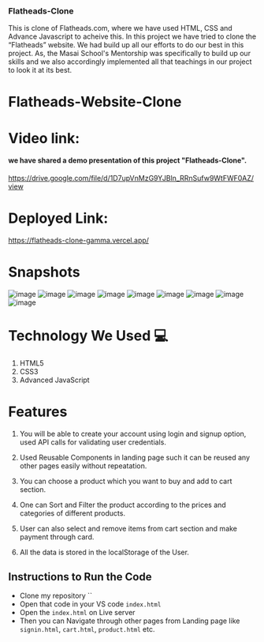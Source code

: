### Flatheads-Clone
This is clone of Flatheads.com, where we have used HTML, CSS and Advance Javascript to acheive this.
In this project we have tried to clone the “Flatheads” website. We had build up all our efforts to do our best in this project. As, the Masai School's Mentorship  was specifically to build up our skills and we also accordingly implemented all that teachings in our project to look it at its best.

# Flatheads-Website-Clone

# Video link:
 #### we have shared a demo presentation of this project "Flatheads-Clone".
 
 https://drive.google.com/file/d/1D7upVnMzG9YJBln_RRnSufw9WtFWF0AZ/view
 
# Deployed Link:

https://flatheads-clone-gamma.vercel.app/
 
# Snapshots
![image](https://user-images.githubusercontent.com/67849097/150683219-017c3ee0-76bc-4d63-90ea-3dbb91a076cc.png)
![image](https://user-images.githubusercontent.com/67849097/150683006-8fb675e4-8e66-4196-a3a7-f08c27a18adc.png)
![image](https://user-images.githubusercontent.com/67849097/150683233-ac6902fd-724a-4be0-9494-a00ea1471938.png)
![image](https://user-images.githubusercontent.com/67849097/150683239-04931249-5198-417c-8982-c34080bcf5eb.png)
![image](https://user-images.githubusercontent.com/67849097/150683248-45e8219e-1c22-44a1-8800-7e21ce186b66.png)
![image](https://user-images.githubusercontent.com/67849097/150683070-64c62b59-8369-43d8-a0ec-058995d78425.png)
![image](https://user-images.githubusercontent.com/67849097/150683087-20120e3b-19d4-4435-93ad-502771d6489c.png)
![image](https://user-images.githubusercontent.com/67849097/150683100-16d448bb-bdb6-4dd3-812e-2a4614785519.png)
![image](https://user-images.githubusercontent.com/67849097/150683118-d706029e-9f0a-4596-a87b-d350cbb48199.png)





# Technology We Used :computer: 
1. HTML5
2. CSS3
3. Advanced JavaScript

# Features
1. You will be able to create your account using login and signup option, used API calls for validating user credentials.

2. Used Reusable Components in landing page such it can be reused any other pages easily without repeatation.

3. You can choose a product which you want to buy and add to cart section.

4. One can Sort and Filter the product according to the prices and categories of different products.

5. User can also select and remove items from cart section and make payment through card.

6. All the data is stored in the localStorage of the User. 

## Instructions to Run the Code 

- Clone my repository ``
- Open that code in your VS code `index.html`
- Open the `index.html` on Live server
- Then you can Navigate through other pages from Landing page like `signin.html`, `cart.html`, `product.html` etc.

